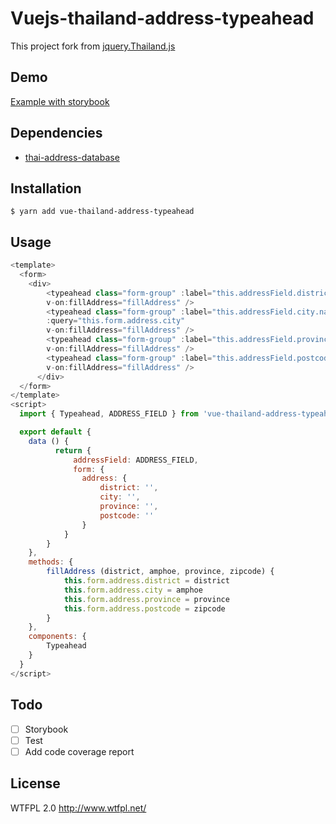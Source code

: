 # Vuejs-thailand-address-typeahead

This project fork from
[jquery.Thailand.js](https://github.com/earthchie/jquery.Thailand.js)

## Demo
[Example with storybook](https://PhompAng.github.io/jquery.Thailand.js/)

## Dependencies
- [thai-address-database](https://github.com/Sellsuki/thai-address-database)

## Installation
```
$ yarn add vue-thailand-address-typeahead
```

## Usage
```js
<template>
  <form>
    <div>
        <typeahead class="form-group" :label="this.addressField.district.name" :type="this.addressField.district.type" :query="this.form.address.district"
        v-on:fillAddress="fillAddress" />
        <typeahead class="form-group" :label="this.addressField.city.name" :type="this.addressField.city.type"
        :query="this.form.address.city"
        v-on:fillAddress="fillAddress" />
        <typeahead class="form-group" :label="this.addressField.province.name" :type="this.addressField.province.type" :query="this.form.address.province"
        v-on:fillAddress="fillAddress" />
        <typeahead class="form-group" :label="this.addressField.postcode.name" :type="this.addressField.postcode.type" :query="this.form.address.postcode"
        v-on:fillAddress="fillAddress" />
      </div>
  </form>
</template>
<script>
  import { Typeahead, ADDRESS_FIELD } from 'vue-thailand-address-typeahead'

  export default {
  	data () {
          return {
              addressField: ADDRESS_FIELD,
              form: {
                address: {
                    district: '',
                    city: '',
                    province: '',
                    postcode: ''
                }
            }
        }
    },
    methods: {
        fillAddress (district, amphoe, province, zipcode) {
            this.form.address.district = district
            this.form.address.city = amphoe
            this.form.address.province = province
            this.form.address.postcode = zipcode
        }
    },
    components: {
        Typeahead
    }
  }
</script>
```

## Todo

 - [ ] Storybook
 - [ ] Test
 - [ ] Add code coverage report

## License
WTFPL 2.0 http://www.wtfpl.net/
